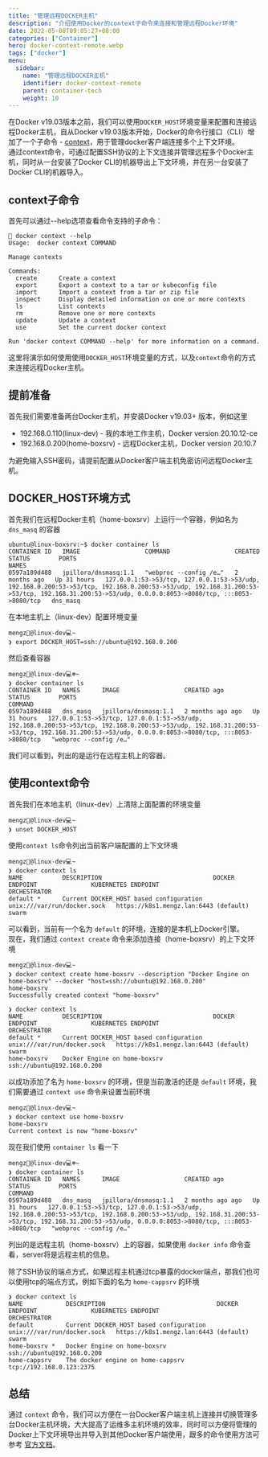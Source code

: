```yaml
---
title: "管理远程DOCKER主机"
description: "介绍使用Docker的context子命令来连接和管理远程Docker环境"
date: 2022-05-08T09:05:27+08:00
categories: ["Container"]
hero: docker-context-remote.webp
tags: ["docker"]
menu:
  sidebar:
    name: "管理远程DOCKER主机"
    identifier: docker-context-remote
    parent: container-tech
    weight: 10
---
```


在Docker v19.03版本之前，我们可以使用`DOCKER_HOST`环境变量来配置和连接远程Docker主机，自从Docker v19.03版本开始，Docker的命令行接口（CLI）增加了一个子命令 - [context](https://docs.docker.com/engine/reference/commandline/context/)，用于管理docker客户端连接多个上下文环境。  
通过context命令，可通过配置SSH协议的上下文连接并管理远程多个Docker主机，同时从一台安装了Docker CLI的机器导出上下文环境，并在另一台安装了Docker CLI的机器导入。  

## context子命令

首先可以通过--help选项查看命令支持的子命令：  

```shell
 docker context --help
Usage:  docker context COMMAND

Manage contexts

Commands:
  create      Create a context
  export      Export a context to a tar or kubeconfig file
  import      Import a context from a tar or zip file
  inspect     Display detailed information on one or more contexts
  ls          List contexts
  rm          Remove one or more contexts
  update      Update a context
  use         Set the current docker context

Run 'docker context COMMAND --help' for more information on a command.
```

这里将演示如何使用使用`DOCKER_HOST`环境变量的方式，以及`context`命令的方式来连接远程Docker主机。  

## 提前准备

首先我们需要准备两台Docker主机，并安装Docker v19.03+ 版本，例如这里  

- 192.168.0.110(linux-dev) - 我的本地工作主机，Docker version 20.10.12-ce  
- 192.168.0.200(home-boxsrv) - 远程Docker主机，Docker version 20.10.7  

为避免输入SSH密码，请提前配置从Docker客户端主机免密访问远程Docker主机。  

## DOCKER_HOST环境方式

首先我们在远程Docker主机（home-boxsrv）上运行一个容器，例如名为 `dns_masq` 的容器  

```shell
ubuntu@linux-boxsrv:~$ docker container ls
CONTAINER ID   IMAGE                  COMMAND                  CREATED        STATUS        PORTS                                                                                                                                                                                             NAMES
0597a189d488   jpillora/dnsmasq:1.1   "webproc --config /e…"   2 months ago   Up 31 hours   127.0.0.1:53->53/tcp, 127.0.0.1:53->53/udp, 192.168.0.200:53->53/tcp, 192.168.0.200:53->53/udp, 192.168.31.200:53->53/tcp, 192.168.31.200:53->53/udp, 0.0.0.0:8053->8080/tcp, :::8053->8080/tcp   dns_masq
```

在本地主机上（linux-dev）配置环境变量  

```shell
mengz@linux-dev💻~
❯ export DOCKER_HOST=ssh://ubuntu@192.168.0.200
```

然后查看容器  

```shell
mengz@linux-dev💻☸~
❯ docker container ls
CONTAINER ID   NAMES      IMAGE                  CREATED ago        STATUS        PORTS                                                                                                                                                                                             COMMAND
0597a189d488   dns_masq   jpillora/dnsmasq:1.1   2 months ago ago   Up 31 hours   127.0.0.1:53->53/tcp, 127.0.0.1:53->53/udp, 192.168.0.200:53->53/tcp, 192.168.0.200:53->53/udp, 192.168.31.200:53->53/tcp, 192.168.31.200:53->53/udp, 0.0.0.0:8053->8080/tcp, :::8053->8080/tcp   "webproc --config /e…"
```

我们可以看到，列出的是运行在远程主机上的容器。  

## 使用context命令

首先我们在本地主机（linux-dev）上清除上面配置的环境变量  

```shell
mengz@linux-dev💻~
❯ unset DOCKER_HOST
```

使用`context ls`命令列出当前客户端配置的上下文环境  

```shell
mengz@linux-dev💻~
❯ docker context ls
NAME           DESCRIPTION                               DOCKER ENDPOINT               KUBERNETES ENDPOINT                     ORCHESTRATOR
default *      Current DOCKER_HOST based configuration   unix:///var/run/docker.sock   https://k8s1.mengz.lan:6443 (default)   swarm
```

可以看到，当前有一个名为 `default` 的环境，连接的是本机上Docker引擎。  
现在，我们通过 `context create` 命令来添加连接（home-boxsrv）的上下文环境  

```shell
mengz@linux-dev💻~
❯ docker context create home-boxsrv --description "Docker Engine on home-boxsrv" --docker "host=ssh://ubuntu@192.168.0.200"
home-boxsrv
Successfully created context "home-boxsrv"

❯ docker context ls
NAME           DESCRIPTION                               DOCKER ENDPOINT               KUBERNETES ENDPOINT                     ORCHESTRATOR
default *      Current DOCKER_HOST based configuration   unix:///var/run/docker.sock   https://k8s1.mengz.lan:6443 (default)   swarm
home-boxsrv    Docker Engine on home-boxsrv              ssh://ubuntu@192.168.0.200
```

以成功添加了名为 `home-boxsrv` 的环境，但是当前激活的还是 `default` 环境，我们需要通过 `context use` 命令来设置当前环境  

```shell
mengz@linux-dev💻~
❯ docker context use home-boxsrv
home-boxsrv
Current context is now "home-boxsrv"
```

现在我们使用 `container ls` 看一下  

```shell
mengz@linux-dev💻☸~
❯ docker container ls
CONTAINER ID   NAMES      IMAGE                  CREATED ago        STATUS        PORTS                                                                                                                                                                                             COMMAND
0597a189d488   dns_masq   jpillora/dnsmasq:1.1   2 months ago ago   Up 31 hours   127.0.0.1:53->53/tcp, 127.0.0.1:53->53/udp, 192.168.0.200:53->53/tcp, 192.168.0.200:53->53/udp, 192.168.31.200:53->53/tcp, 192.168.31.200:53->53/udp, 0.0.0.0:8053->8080/tcp, :::8053->8080/tcp   "webproc --config /e…"
```

列出的是远程主机（home-boxsrv）上的容器，如果使用 `docker info` 命令查看，server将是远程主机的信息。  

除了SSH协议的端点方式，如果远程主机通过tcp暴露的docker端点，那我们也可以使用tcp的端点方式，例如下面的名为 `home-cappsrv` 的环境  

```shell
❯ docker context ls
NAME            DESCRIPTION                               DOCKER ENDPOINT               KUBERNETES ENDPOINT                     ORCHESTRATOR
default         Current DOCKER_HOST based configuration   unix:///var/run/docker.sock   https://k8s1.mengz.lan:6443 (default)   swarm
home-boxsrv *   Docker Engine on home-boxsrv              ssh://ubuntu@192.168.0.200                                            
home-cappsrv    The docker engine on home-cappsrv         tcp://192.168.0.123:2375
```

## 总结

通过 `context` 命令，我们可以方便在一台Docker客户端主机上连接并切换管理多台Docker主机环境，大大提高了运维多主机环境的效率，同时可以方便将管理的Docker上下文环境导出并导入到其他Docker客户端使用，跟多的命令使用方法可参考 [官方文档](https://docs.docker.com/engine/reference/commandline/context/)。  